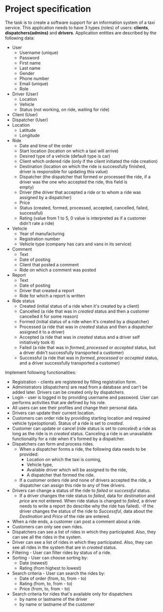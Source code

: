 # Project specification

The task is to create a software support for an information system of a taxi service. This application needs to have 3 types (roles) of users: **clients**, **dispatchers(admins)** and **drivers**. Application entities are described by the following data:

- User
  - Username (unique)
  - Password
  - First name
  - Last name
  - Gender
  - Phone number
  - Email (unique)
  - Role
- Driver (User)
  - Location
  - Vehicle
  - Status (not working, on ride, waiting for ride)
- Client (User)
- Dispatcher (User)
- Location
  - Latitude
  - Longitude
- Ride
  - Date and time of the order
  - Start location (location on which a taxi will arrive)
  - Desired type of a vehicle (default type is car)
  - Client which ordered ride (only if the client initiated the ride creation)
  - Destination (location on which the ride is successfully finished, driver is responsible for updating this value)
  - Dispatcher (the dispatcher that formed or processed the ride, if a driver was the one who accepted the ride, this field is  
    empty)
  - Driver (the driver that accepted a ride or to whom a ride was assigned by a dispatcher)
  - Price
  - Status (created, formed, processed, accepted, cancelled, failed, successful)
  - Rating (value from 1 to 5, 0 value is interpreted as if a customer didn't rate a ride)
- Vehicle
  - Year of manufacturing
  - Registration number
  - Vehicle type (company has cars and vans in its service)
- Comment
  - Text
  - Date of posting
  - Client that posted a comment
  - Ride on which a comment was posted
- Report
  - Text
  - Date of posting
  - Driver that created a report
  - Ride for which a report is written
- Ride status
  - Created (initial status of a ride when it's created by a client)
  - Cancelled (a ride that was in *created* status and then a customer cancelled it for some reason)
  - Formed (initial status of a ride when it's created by a dispatcher)
  - Processed (a ride that was in *created* status and then a dispatcher assigned it to a driver)
  - Accepted (a ride that was in *created* status and a driver self initiatively took it)
  - Failed (a ride that was in *formed*, *processed* or *accepted* status, but a driver didn't successfully transported a customer)
  - Successful (a ride that was in *formed*, *processed* or *accepted* status, and a driver successfully transported a customer)

Implement following functionalities:
- Registration - clients are registered by filling registration form.
- Administrators (dispatchers) are read from a database and can't be added later. Drivers can be created only by dispatchers.
- Login - user is logged in by providing username and password. User can performs activities that are defined by his role.
- All users can see their profiles and change their personal data.
- Drivers can update their current location.
- Customers can order ride by providing starting location and required vehicle type(optional). Status of a ride is set to *created*.
- Customer can update or cancel (ride status is set to *canceled*) a ride as long as the ride is in *created* status. Canceling a ride is an unavailable         functionality for a ride when it's formed by a dispatcher.
- Dispatchers can form and process rides.
  - When a dispatcher forms a ride, the following data needs to be provided:
    - Location on which the taxi is coming,
    - Vehicle type,
    - Available driver which will be assigned to the ride,
    - A dispatcher that formed the ride.
  - If a customer orders ride and none of drivers accepted the ride, a dispatcher can assign this ride to any of free drivers.
- Drivers can change a status of the ride to *failed* or *successful* status.
  - If a driver changes the ride status to *failed*, data for *destination* and *price* are not entered. When ride status is changed to *failed*, a driver needs to write a report (to describe why the ride has failed).
  -If the driver changes the status of the ride to *Successful*, data about the *Destination* and *Price* of the ride are entered.
- When a ride ends, a customer can post a comment about a ride.
- Customers can only see own rides.
- Dispatchers can see a list of rides in which they participated. Also, they can see all the rides in the system.
- Driver can see a list of rides in which they participated. Also, they can see all rides in the system that are in *created* status.
- Filtering - User can filter rides by status of a ride.
- Sorting - User can choose sorting by:
  - Date (newest)
  - Rating (from highest to lowest)
- Search criteria - User can search the rides by:
  - Date of order (from, to, from - to)
  - Rating (from, to, from - to)
  - Price (from, to, from - to)
- Search criteria for rides that's available only for dispatchers
  - by name or lastname of the driver
  - by name or lastname of the customer
